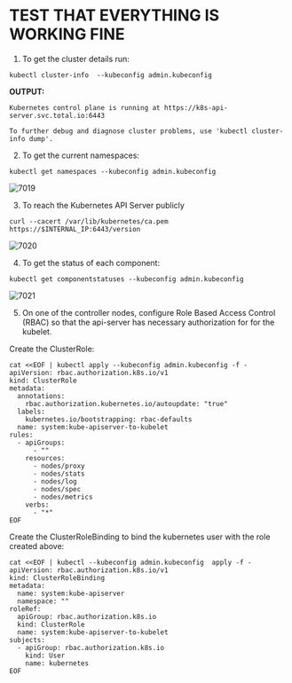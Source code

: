 # TEST THAT EVERYTHING IS WORKING FINE

1. To get the cluster details run:

```
kubectl cluster-info  --kubeconfig admin.kubeconfig
```

**OUTPUT:**

```
Kubernetes control plane is running at https://k8s-api-server.svc.total.io:6443

To further debug and diagnose cluster problems, use 'kubectl cluster-info dump'.
```

2. To get the current namespaces:

```
kubectl get namespaces --kubeconfig admin.kubeconfig
```

![7019](https://user-images.githubusercontent.com/85270361/210211191-7f775ab0-533f-40ec-aae0-2f2662eb2090.PNG)


3. To reach the Kubernetes API Server publicly

```
curl --cacert /var/lib/kubernetes/ca.pem https://$INTERNAL_IP:6443/version
```

![7020](https://user-images.githubusercontent.com/85270361/210211357-537df061-762f-4180-8c08-bccefc37a566.PNG)


4. To get the status of each component:

```
kubectl get componentstatuses --kubeconfig admin.kubeconfig
```

![7021](https://user-images.githubusercontent.com/85270361/210212939-8514d8c6-b276-45de-a682-9b7cde6cf588.PNG)


5. On one of the controller nodes, configure Role Based Access Control (RBAC) so that the api-server has necessary authorization for 
for the kubelet.

Create the ClusterRole:

```
cat <<EOF | kubectl apply --kubeconfig admin.kubeconfig -f -
apiVersion: rbac.authorization.k8s.io/v1
kind: ClusterRole
metadata:
  annotations:
    rbac.authorization.kubernetes.io/autoupdate: "true"
  labels:
    kubernetes.io/bootstrapping: rbac-defaults
  name: system:kube-apiserver-to-kubelet
rules:
  - apiGroups:
      - ""
    resources:
      - nodes/proxy
      - nodes/stats
      - nodes/log
      - nodes/spec
      - nodes/metrics
    verbs:
      - "*"
EOF
```

Create the ClusterRoleBinding to bind the kubernetes user with the role created above:

```
cat <<EOF | kubectl --kubeconfig admin.kubeconfig  apply -f -
apiVersion: rbac.authorization.k8s.io/v1
kind: ClusterRoleBinding
metadata:
  name: system:kube-apiserver
  namespace: ""
roleRef:
  apiGroup: rbac.authorization.k8s.io
  kind: ClusterRole
  name: system:kube-apiserver-to-kubelet
subjects:
  - apiGroup: rbac.authorization.k8s.io
    kind: User
    name: kubernetes
EOF
```
